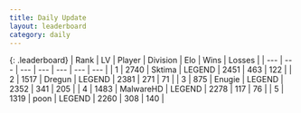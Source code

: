 ```yaml
---
title: Daily Update
layout: leaderboard
category: daily
---
```


{: .leaderboard}
| Rank | LV | Player | Division | Elo | Wins | Losses |
| --- | --- | --- | --- | --- | --- | --- |
| <span data-change="1">1</span> | 2740 | <span title="ID: 353063">Sktima</span> | LEGEND | <span data-change="16">2451</span> | <span data-change="7">463</span> | <span data-change="0">122</span> |
| <span data-change="-1">2</span> | 1517 | <span title="ID: 337810">Dregun</span> | LEGEND | <span data-change="-66">2381</span> | <span data-change="34">271</span> | <span data-change="12">71</span> |
| <span data-change="1">3</span> | 875 | <span title="ID: 623502">Enugie</span> | LEGEND | <span data-change="42">2352</span> | <span data-change="29">341</span> | <span data-change="9">205</span> |
| <span data-change="28">4</span> | 1483 | <span title="ID: 261794">MalwareHD</span> | LEGEND | <span data-change="105">2278</span> | <span data-change="20">117</span> | <span data-change="6">76</span> |
| <span data-change="-2">5</span> | 1319 | <span title="ID: 540690">poon</span> | LEGEND | <span data-change="-51">2260</span> | <span data-change="17">308</span> | <span data-change="15">140</span> |